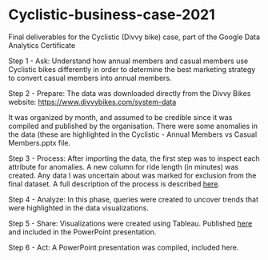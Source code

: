 # Cyclistic-business-case-2021
Final deliverables for the Cyclistic (Divvy bike) case, part of the Google Data Analytics Certificate

Step 1 - Ask:
Understand how annual members and casual members use Cyclistic bikes differently in order to determine the best marketing strategy to convert casual members into annual members.

Step 2 - Prepare:
The data was downloaded directly from the Divvy Bikes website: https://www.divvybikes.com/system-data

It was organized by month, and assumed to be credible since it was compiled and published by the organisation. There were some anomalies in the data (these are highlighted in the Cyclistic - Annual Members vs Casual Members.pptx file.

Step 3 - Process:
After importing the data, the first step was to inspect each attribute for anomalies. A new column for ride length (in minutes) was created. Any data I was uncertain about was marked for exclusion from the final dataset. A full description of the process is described [here](https://github.com/fllorden/Cyclistic-business-case-2021/commit/024af9285a8c83c5546dcff1343675dbe99bc74a).

Step 4 - Analyze:
In this phase, queries were created to uncover trends that were highlighted in the data visualizations.

Step 5 - Share:
Visualizations were created using Tableau. Published [here](https://public.tableau.com/views/FedericoLlorden/Sheet1?:language=es-ES&:display_count=n&:origin=viz_share_link) and included in the PowerPoint presentation.

Step 6 - Act:
A PowerPoint presentation was compiled, included here.
